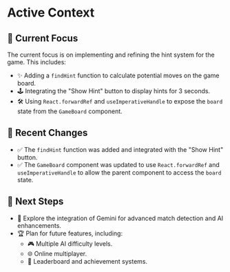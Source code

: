 # Active Context

## 🎯 Current Focus
The current focus is on implementing and refining the hint system for the game. This includes:
- ✨ Adding a `findHint` function to calculate potential moves on the game board.
- 🕹️ Integrating the "Show Hint" button to display hints for 3 seconds.
- 🛠️ Using `React.forwardRef` and `useImperativeHandle` to expose the `board` state from the `GameBoard` component.

## 🔄 Recent Changes
- ✅ The `findHint` function was added and integrated with the "Show Hint" button.
- ✅ The `GameBoard` component was updated to use `React.forwardRef` and `useImperativeHandle` to allow the parent component to access the `board` state.

## 🚀 Next Steps
- 🌟 Explore the integration of Gemini for advanced match detection and AI enhancements.
- 🏆 Plan for future features, including:
  - 🎮 Multiple AI difficulty levels.
  - 🌐 Online multiplayer.
  - 🥇 Leaderboard and achievement systems.
